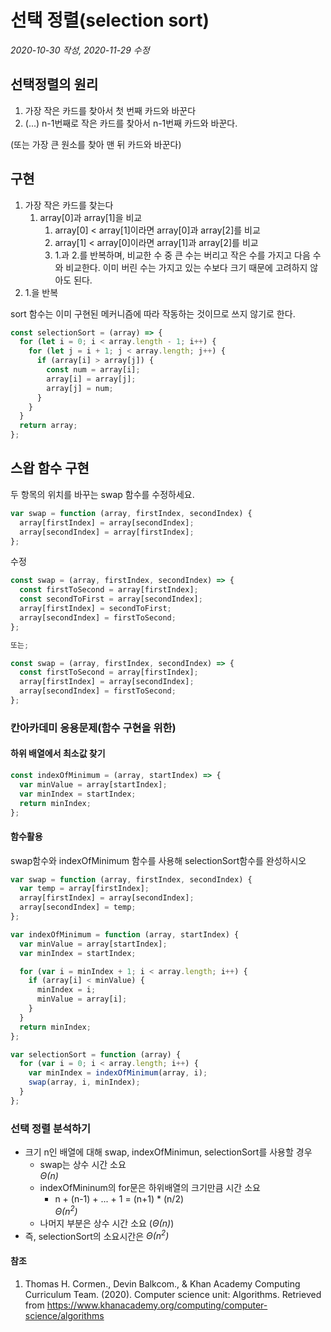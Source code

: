 # 선택 정렬(selection sort)

_2020-10-30 작성, 2020-11-29 수정_

## 선택정렬의 원리

1. 가장 작은 카드를 찾아서 첫 번째 카드와 바꾼다
2. (...) n-1번째로 작은 카드를 찾아서 n-1번째 카드와 바꾼다.

(또는 가장 큰 원소를 찾아 맨 뒤 카드와 바꾼다)

## 구현

1. 가장 작은 카드를 찾는다
   1. array[0]과 array[1]을 비교
      1. array[0] < array[1]이라면 array[0]과 array[2]를 비교
      2. array[1] < array[0]이라면 array[1]과 array[2]를 비교
      3. 1.과 2.를 반복하며, 비교한 수 중 큰 수는 버리고 작은 수를 가지고 다음 수와 비교한다. 이미 버린 수는 가지고 있는 수보다 크기 때문에 고려하지 않아도 된다.
2. 1.을 반복

sort 함수는 이미 구현된 메커니즘에 따라 작동하는 것이므로 쓰지 않기로 한다.

```javascript
const selectionSort = (array) => {
  for (let i = 0; i < array.length - 1; i++) {
    for (let j = i + 1; j < array.length; j++) {
      if (array[i] > array[j]) {
        const num = array[i];
        array[i] = array[j];
        array[j] = num;
      }
    }
  }
  return array;
};
```

## 스왑 함수 구현

두 항목의 위치를 바꾸는 swap 함수를 수정하세요.

```javascript
var swap = function (array, firstIndex, secondIndex) {
  array[firstIndex] = array[secondIndex];
  array[secondIndex] = array[firstIndex];
};
```

수정

```javascript
const swap = (array, firstIndex, secondIndex) => {
  const firstToSecond = array[firstIndex];
  const secondToFirst = array[secondIndex];
  array[firstIndex] = secondToFirst;
  array[secondIndex] = firstToSecond;
};

또는;

const swap = (array, firstIndex, secondIndex) => {
  const firstToSecond = array[firstIndex];
  array[firstIndex] = array[secondIndex];
  array[secondIndex] = firstToSecond;
};
```

### 칸아카데미 응용문제(함수 구현을 위한)

#### 하위 배열에서 최소값 찾기

```javascript
const indexOfMinimum = (array, startIndex) => {
  var minValue = array[startIndex];
  var minIndex = startIndex;
  return minIndex;
};
```

#### 함수활용

swap함수와 indexOfMinimum 함수를 사용해 selectionSort함수를 완성하시오

```javascript
var swap = function (array, firstIndex, secondIndex) {
  var temp = array[firstIndex];
  array[firstIndex] = array[secondIndex];
  array[secondIndex] = temp;
};

var indexOfMinimum = function (array, startIndex) {
  var minValue = array[startIndex];
  var minIndex = startIndex;

  for (var i = minIndex + 1; i < array.length; i++) {
    if (array[i] < minValue) {
      minIndex = i;
      minValue = array[i];
    }
  }
  return minIndex;
};

var selectionSort = function (array) {
  for (var i = 0; i < array.length; i++) {
    var minIndex = indexOfMinimum(array, i);
    swap(array, i, minIndex);
  }
};
```

### 선택 정렬 분석하기

- 크기 n인 배열에 대해 swap, indexOfMinimun, selectionSort를 사용할 경우
  - swap는 상수 시간 소요 <br>
    _Θ(n)_
  - indexOfMininum의 for문은 하위배열의 크기만큼 시간 소요
    - n + (n-1) + ... + 1 = (n+1) \* (n/2) <br>
      _Θ(n<sup>2</sup>)_
  - 나머지 부분은 상수 시간 소요 (_Θ(n)_)
- 즉, selectionSort의 소요시간은 _Θ(n<sup>2</sup>)_

#### 참조

1. Thomas H. Cormen., Devin Balkcom., & Khan Academy Computing Curriculum Team. (2020). Computer science unit: Algorithms. Retrieved from https://www.khanacademy.org/computing/computer-science/algorithms
